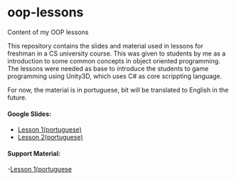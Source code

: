# oop-lessons
Content of my OOP lessons

This repository contains the slides and material used in lessons for freshman in a CS university course. 
This was given to students by me as a introduction to some common concepts in object oriented programming. The lessons were needed as base to introduce the students to game programming using Unity3D, which uses C# as core scrippting language.

For now, the material is in portuguese, bit will be translated to English in the future.

#### Google Slides:
- [Lesson 1(portuguese)](https://drive.google.com/open?id=18lGRrsnHrXvHFvjRZfCtIHZEsy5l2d118EIGApiDqOk)
- [Lesson 2(portuguese)](https://drive.google.com/open?id=1e3FXSl0gnQ9R5a7iROosp1wTdEJiz1NC93Fbw6S0hsM)

#### Support Material:
-[Lesson 1(portuguese](https://drive.google.com/open?id=1asLD1fBZnGLibR7zfUXm3dEemawoaAXrPSIc5c0ubDY)
